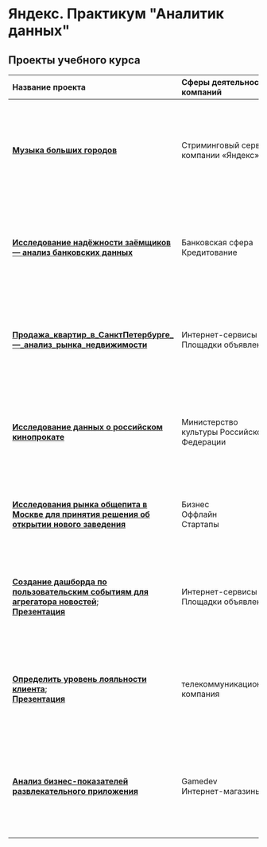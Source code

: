 # Яндекс. Практикум "Аналитик данных"
## Проекты учебного курса
| Название проекта | Сферы деятельности компаний | Направление деятельности | Навыки и инструменты | Задачи проекта | 
| :-------------------- | :-------------------- | :-------------------- | :-------------------- | :-------------------- |
| [**Музыка больших городов**](https://github.com/AnatolyKuzmin/Data_Analyst_Yandex/blob/main/Музыка_больших_городов.ipynb) | Стриминговый сервис компании «Яндекс» | Data Analyst <br>Продуктовый аналитик | -Pandas <br>-Python <br>-Предобработка данных | Активность пользователей в Москве и Петербурге. Какие жанры слушают пользователи в зависимости от города. В Москве чаще слушают поп-музыку, в Петербурге — русский рэп |
| [**Исследование надёжности заёмщиков — анализ банковских данных**](https://github.com/AnatolyKuzmin/Data_Analyst_Yandex/blob/main/Исследование%20надёжности%20заёмщиков%20—%20анализ%20банковских%20данных.ipynb) | Банковская сфера<br>Кредитование | Data Analyst<br>Финансовый аналитик | -Pandas<br>-PyMystem3<br>-Python<br>-лемматизация<br>-предобработка данных | На основе статистики о платёжеспособности клиентов исследовать влияет ли семейное положение и количество детей клиента на факт возврата кредита в срок | 
| [**Продажа_квартир_в_СанктПетербурге_—_анализ_рынка_недвижимости**](https://github.com/AnatolyKuzmin/Data_Analyst_Yandex/blob/main/Продажа_квартир_в_СанктПетербурге_—_анализ_рынка_недвижимости.ipynb) | Интернет-сервисы<br>Площадки объявлений | Data Analyst<br>Fraud-аналитик<br>Маркетинг-аналитик | -Matplotlib<br>-Pandas<br>-Python<br>-визуализация данных<br>-исследовательский анализ данных<br>-предобработка данных | Используя данные сервиса Яндекс.Недвижимость, определить рыночную стоимость объектов недвижимости и типичные параметры квартир | 
| [**Исследование данных о российском кинопрокате**](https://github.com/AnatolyKuzmin/Data_Analyst_Yandex/blob/main/Исследование%20данных%20о%20российском%20кинопрокате.ipynb) | Министерство культуры Российской Федерации | Data Analyst | -Pandas <br>-Python <br>-Предобработка данных | Нужно изучить рынок российского кинопроката и выявить текущие тренды. Уделите внимание фильмам, которые получили государственную поддержку | 
| [**Исследования рынка общепита в Москве для принятия решения об открытии нового заведения**](https://github.com/AnatolyKuzmin/Data_Analyst_Yandex/blob/main/Рынок%20заведений%20общественного%20питания%20Москвы.ipynb) | Бизнес<br>Оффлайн<br>Стартапы | Data Analyst<br>Аналитик универсал<br>Маркетинг-аналитик | -Pandas<br>-Plotly<br>-Python<br>-Seaborn<br>-визуализация данных<br>-PowerPoint | Исследование рынка общественного питания на основе открытых данных, подготовка презентации для инвесторов | 
| [**Создание дашборда по пользовательским событиям для агрегатора новостей**](https://github.com/AnatolyKuzmin/Data_Analyst_Yandex/blob/main/Создание%20дашборда%20по%20пользовательским%20событиям%20для%20агрегатора.ipynb);<br>[**Презентация**](https://github.com/AnatolyKuzmin/Data_Analyst_Yandex/blob/main/Создание%20дашборда%20по%20пользовательским%20событиям%20для%20агрегатора.pdf) | Интернет-сервисы<br>Площадки объявлений | Маркетинг-аналитик<br>Data Analyst<br>Аналитик (универсал)<br>BI-аналитик | -Python<br>-SQLAlchemy<br>-PostgreSQL<br>-dash<br>-Tableau<br>-продуктовые метрики<br>-построение дашбордов | Используя данные Яндекс.Дзена построить дашборд с метриками взаимодействия пользователей с карточками статей | 
| [**Определить уровень лояльности клиента**](https://github.com/AnatolyKuzmin/Data_Analyst_Yandex/blob/main/Определить%20уровень%20лояльности%20клиента.ipynb);<br>[**Презентация**](https://github.com/AnatolyKuzmin/Data_Analyst_Yandex/blob/main/Определить%20уровень%20лояльности%20клиента.pdf) | телекоммуникационная компания | Маркетинг-аналитик<br>Data Analyst<br>Аналитик (универсал)<br>BI-аналитик | -Python<br>-SQLAlchemy<br>-PostgreSQL<br>-dash<br>-Tableau<br>-продуктовые метрики<br>-построение дашбордов | Определить текущий уровень потребительской лояльности, или NPS (от англ. Net Promoter Score), среди клиентов из России |
| [**Анализ бизнес-показателей развлекательного приложения**](https://github.com/AnatolyKuzmin/Data_Analyst_Yandex/blob/main/Анализ%20бизнес-показателей%20развлекательного%20приложения.ipynb) | Gamedev<br>Интернет-магазины | Маркетинг-аналитик<br>Продуктовый аналитик | -Python<br>-Matplotlib<br>-NumPy<br>-dash<br>-Pandas<br>-исследовательский анализ данных<br>-описательная статистика | Несмотря на огромные вложения в рекламу, последние несколько месяцев компания терпит убытки. Ваша задача — разобраться в причинах и помочь компании выйти в плюс |
